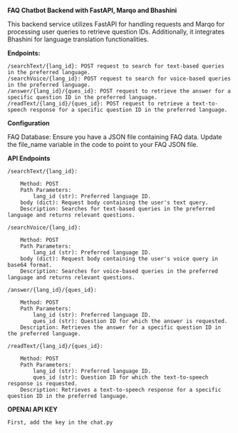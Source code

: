**FAQ Chatbot Backend with FastAPI, Marqo and Bhashini**

This backend service utilizes FastAPI for handling requests and Marqo for processing user queries to retrieve question IDs. 
Additionally, it integrates Bhashini for language translation functionalities.

**Endpoints:**

    /searchText/{lang_id}: POST request to search for text-based queries in the preferred language.
    /searchVoice/{lang_id}: POST request to search for voice-based queries in the preferred language.
    /answer/{lang_id}/{ques_id}: POST request to retrieve the answer for a specific question ID in the preferred language.
    /readText/{lang_id}/{ques_id}: POST request to retrieve a text-to-speech response for a specific question ID in the preferred language.

**Configuration**

FAQ Database: Ensure you have a JSON file containing FAQ data. Update the file_name variable in the code to point to your FAQ JSON file.

**API Endpoints**

    /searchText/{lang_id}:

        Method: POST
        Path Parameters:
            lang_id (str): Preferred language ID.
        body (dict): Request body containing the user's text query.
        Description: Searches for text-based queries in the preferred language and returns relevant questions.

    /searchVoice/{lang_id}:

        Method: POST
        Path Parameters:
            lang_id (str): Preferred language ID.
        body (dict): Request body containing the user's voice query in base64 format.
        Description: Searches for voice-based queries in the preferred language and returns relevant questions.
        
    /answer/{lang_id}/{ques_id}:

        Method: POST
        Path Parameters:
            lang_id (str): Preferred language ID.
            ques_id (str): Question ID for which the answer is requested.
        Description: Retrieves the answer for a specific question ID in the preferred language.

    /readText/{lang_id}/{ques_id}:

        Method: POST
        Path Parameters:
            lang_id (str): Preferred language ID.
            ques_id (str): Question ID for which the text-to-speech response is requested.
        Description: Retrieves a text-to-speech response for a specific question ID in the preferred language.

**OPENAI API KEY**

    First, add the key in the chat.py  